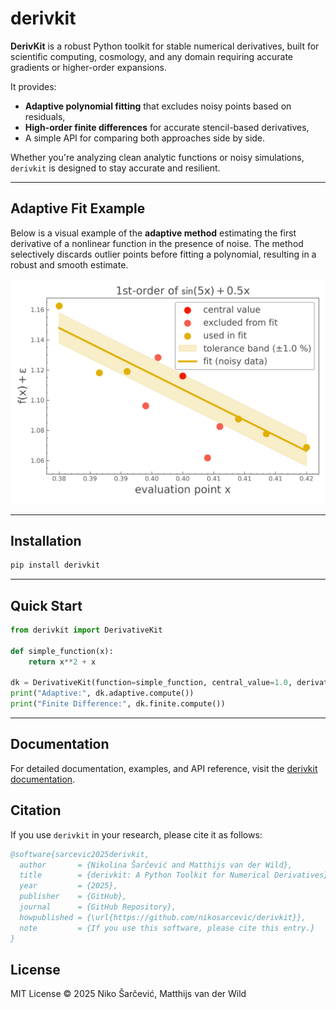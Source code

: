 # derivkit

**DerivKit** is a robust Python toolkit for stable numerical derivatives, built for scientific computing, cosmology, and any domain requiring accurate gradients or higher-order expansions.

It provides:
- **Adaptive polynomial fitting** that excludes noisy points based on residuals,
- **High-order finite differences** for accurate stencil-based derivatives,
- A simple API for comparing both approaches side by side.

Whether you're analyzing clean analytic functions or noisy simulations, `derivkit` is designed to stay accurate and resilient.

---

## Adaptive Fit Example

Below is a visual example of the **adaptive method** estimating the first derivative of a nonlinear function in the presence of noise. The method selectively discards outlier points before fitting a polynomial, resulting in a robust and smooth estimate.

![Adaptive Fit Demo](notebooks/plots/adaptive_fit_with_noise_order1_demo_func.png)

---

## Installation

```bash
pip install derivkit

```

---


## Quick Start

```python
from derivkit import DerivativeKit

def simple_function(x):
    return x**2 + x

dk = DerivativeKit(function=simple_function, central_value=1.0, derivative_order=1)
print("Adaptive:", dk.adaptive.compute())
print("Finite Difference:", dk.finite.compute())
```

---
## Documentation

For detailed documentation, examples, and API reference, visit the [derivkit documentation](https://derivkit.readthedocs.io).

## Citation

If you use `derivkit` in your research, please cite it as follows:

```bibtex
@software{sarcevic2025derivkit,
  author       = {Nikolina Šarčević and Matthijs van der Wild},
  title        = {derivkit: A Python Toolkit for Numerical Derivatives},
  year         = {2025},
  publisher    = {GitHub},
  journal      = {GitHub Repository},
  howpublished = {\url{https://github.com/nikosarcevic/derivkit}},
  note         = {If you use this software, please cite this entry.}
}

```

## License
MIT License © 2025 Niko Šarčević, Matthijs van der Wild

